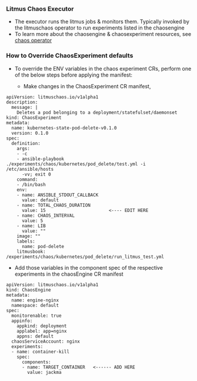 ### Litmus Chaos Executor

- The executor runs the litmus jobs & monitors them. Typically invoked by the litmuschaos operator to run
  experiments listed in the chaosengine
- To learn more about the chaosengine & chaosexperiment resources, see [chaos operator](https://github.com/litmuschaos/chaos-operator)

### How to Override ChaosExperiment defaults 

- To override the ENV variables in the chaos experiment CRs, perform one of the below steps before applying the manifest:

  - Make changes in the ChaosExperiment CR manifest,
  
```
apiVersion: litmuschaos.io/v1alpha1
description:
  message: |
    Deletes a pod belonging to a deployment/statefulset/daemonset
kind: ChaosExperiment
metadata:
  name: kubernetes-state-pod-delete-v0.1.0
  version: 0.1.0
spec:
  definition:
    args:
    - -c
    - ansible-playbook ./experiments/chaos/kubernetes/pod_delete/test.yml -i /etc/ansible/hosts
      -vv; exit 0
    command:
    - /bin/bash
    env:
    - name: ANSIBLE_STDOUT_CALLBACK
      value: default
    - name: TOTAL_CHAOS_DURATION 
      value: 15                        <---- EDIT HERE
    - name: CHAOS_INTERVAL
      value: 5
    - name: LIB
      value: ""
    image: ""
    labels:
      name: pod-delete
    litmusbook: /experiments/chaos/kubernetes/pod_delete/run_litmus_test.yml    
```
  
  
  - Add those variables in the component spec of the respective experiments in the chaosEngine CR manifest
  
```
apiVersion: litmuschaos.io/v1alpha1
kind: ChaosEngine
metadata:
  name: engine-nginx
  namespace: default
spec:
  monitorenable: true 
  appinfo:
    appkind: deployment
    applabel: app=nginx
    appns: default    
  chaosServiceAccount: nginx
  experiments:
  - name: container-kill
    spec:
      components:
      - name: TARGET_CONTAINER   <------ ADD HERE            
        value: jackma
```
  
